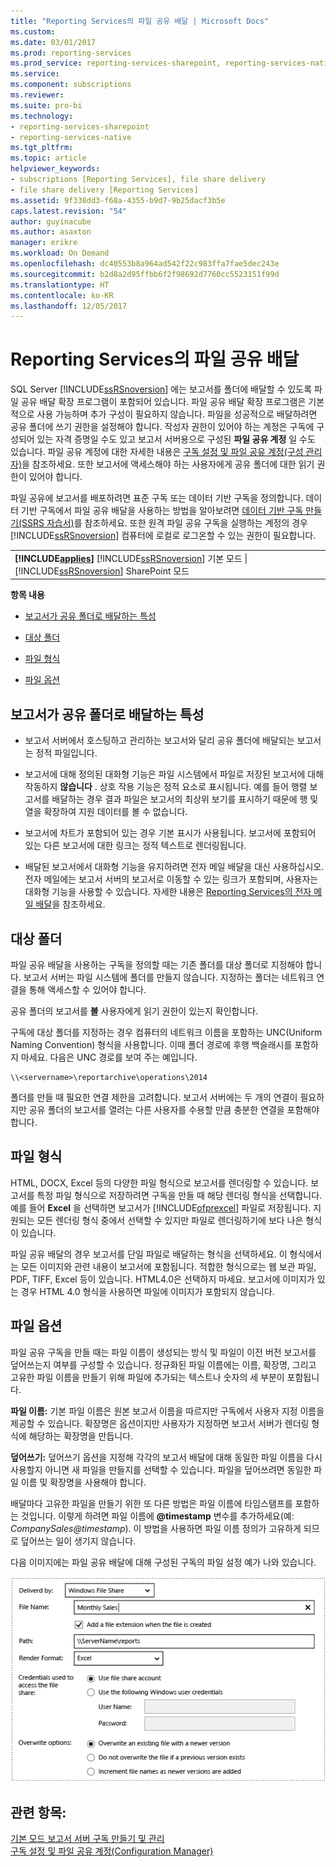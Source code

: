 ```yaml
---
title: "Reporting Services의 파일 공유 배달 | Microsoft Docs"
ms.custom: 
ms.date: 03/01/2017
ms.prod: reporting-services
ms.prod_service: reporting-services-sharepoint, reporting-services-native
ms.service: 
ms.component: subscriptions
ms.reviewer: 
ms.suite: pro-bi
ms.technology:
- reporting-services-sharepoint
- reporting-services-native
ms.tgt_pltfrm: 
ms.topic: article
helpviewer_keywords:
- subscriptions [Reporting Services], file share delivery
- file share delivery [Reporting Services]
ms.assetid: 9f338dd3-f68a-4355-b9d7-9b25dacf3b5e
caps.latest.revision: "54"
author: guyinacube
ms.author: asaxton
manager: erikre
ms.workload: On Demand
ms.openlocfilehash: dc40553b8a964ad542f22c983ffa7fae5dec243e
ms.sourcegitcommit: b2d8a2d95ffbb6f2f98692d7760cc5523151f99d
ms.translationtype: HT
ms.contentlocale: ko-KR
ms.lasthandoff: 12/05/2017
---
```

# <a name="file-share-delivery-in-reporting-services"></a>Reporting Services의 파일 공유 배달
  SQL Server [!INCLUDE[ssRSnoversion](../../includes/ssrsnoversion-md.md)] 에는 보고서를 폴더에 배달할 수 있도록 파일 공유 배달 확장 프로그램이 포함되어 있습니다. 파일 공유 배달 확장 프로그램은 기본적으로 사용 가능하며 추가 구성이 필요하지 않습니다. 파일을 성공적으로 배달하려면 공유 폴더에 쓰기 권한을 설정해야 합니다. 작성자 권한이 있어야 하는 계정은 구독에 구성되어 있는 자격 증명일 수도 있고 보고서 서버용으로 구성된 **파일 공유 계정** 일 수도 있습니다. 파일 공유 계정에 대한 자세한 내용은 [구독 설정 및 파일 공유 계정&#40;구성 관리자&#41;](../../reporting-services/install-windows/subscription-settings-and-a-file-share-account-configuration-manager.md)을 참조하세요. 또한 보고서에 액세스해야 하는 사용자에게 공유 폴더에 대한 읽기 권한이 있어야 합니다.  
  
 파일 공유에 보고서를 배포하려면 표준 구독 또는 데이터 기반 구독을 정의합니다. 데이터 기반 구독에서 파일 공유 배달을 사용하는 방법을 알아보려면 [데이터 기반 구독 만들기&#40;SSRS 자습서&#41;](../../reporting-services/create-a-data-driven-subscription-ssrs-tutorial.md)를 참조하세요. 또한 원격 파일 공유 구독을 실행하는 계정의 경우 [!INCLUDE[ssRSnoversion](../../includes/ssrsnoversion-md.md)] 컴퓨터에 로컬로 로그온할 수 있는 권한이 필요합니다.  
  
||  
|-|  
|**[!INCLUDE[applies](../../includes/applies-md.md)]**  [!INCLUDE[ssRSnoversion](../../includes/ssrsnoversion-md.md)] 기본 모드 &#124; [!INCLUDE[ssRSnoversion](../../includes/ssrsnoversion-md.md)] SharePoint 모드|  
  
 **항목 내용**  
  
-   [보고서가 공유 폴더로 배달하는 특성](#bkmk_Characteristics)  
  
-   [대상 폴더](#bkmk_target_folders)  
  
-   [파일 형식](#bkmk_file_formats)  
  
-   [파일 옵션](#bkmk_file_options)  
  
##  <a name="bkmk_Characteristics"></a> 보고서가 공유 폴더로 배달하는 특성  
  
-   보고서 서버에서 호스팅하고 관리하는 보고서와 달리 공유 폴더에 배달되는 보고서는 정적 파일입니다.  
  
-   보고서에 대해 정의된 대화형 기능은 파일 시스템에서 파일로 저장된 보고서에 대해 작동하지 **않습니다** . 상호 작용 기능은 정적 요소로 표시됩니다. 예를 들어 행렬 보고서를 배달하는 경우 결과 파일은 보고서의 최상위 보기를 표시하기 때문에 행 및 열을 확장하여 지원 데이터를 볼 수 없습니다.  
  
-   보고서에 차트가 포함되어 있는 경우 기본 표시가 사용됩니다. 보고서에 포함되어 있는 다른 보고서에 대한 링크는 정적 텍스트로 렌더링됩니다.  
  
-   배달된 보고서에서 대화형 기능을 유지하려면 전자 메일 배달을 대신 사용하십시오. 전자 메일에는 보고서 서버의 보고서로 이동할 수 있는 링크가 포함되며, 사용자는 대화형 기능을 사용할 수 있습니다. 자세한 내용은 [Reporting Services의 전자 메일 배달](../../reporting-services/subscriptions/e-mail-delivery-in-reporting-services.md)을 참조하세요.  
  
##  <a name="bkmk_target_folders"></a> 대상 폴더  
 파일 공유 배달을 사용하는 구독을 정의할 때는 기존 폴더를 대상 폴더로 지정해야 합니다. 보고서 서버는 파일 시스템에 폴더를 만들지 않습니다. 지정하는 폴더는 네트워크 연결을 통해 액세스할 수 있어야 합니다.  
  
 공유 폴더의 보고서를 **볼** 사용자에게 읽기 권한이 있는지 확인합니다.  
  
 구독에 대상 폴더를 지정하는 경우 컴퓨터의 네트워크 이름을 포함하는 UNC(Uniform Naming Convention) 형식을 사용합니다. 이때 폴더 경로에 후행 백슬래시를 포함하지 마세요. 다음은 UNC 경로를 보여 주는 예입니다.  
  
```  
\\<servername>\reportarchive\operations\2014  
```  
  
 폴더를 만들 때 필요한 연결 제한을 고려합니다. 보고서 서버에는 두 개의 연결이 필요하지만 공유 폴더의 보고서를 열려는 다른 사용자를 수용할 만큼 충분한 연결을 포함해야 합니다.  
  
##  <a name="bkmk_file_formats"></a> 파일 형식  
 HTML, DOCX, Excel 등의 다양한 파일 형식으로 보고서를 렌더링할 수 있습니다. 보고서를 특정 파일 형식으로 저장하려면 구독을 만들 때 해당 렌더링 형식을 선택합니다. 예를 들어 **Excel** 을 선택하면 보고서가 [!INCLUDE[ofprexcel](../../includes/ofprexcel-md.md)] 파일로 저장됩니다. 지원되는 모든 렌더링 형식 중에서 선택할 수 있지만 파일로 렌더링하기에 보다 나은 형식이 있습니다.  
  
 파일 공유 배달의 경우 보고서를 단일 파일로 배달하는 형식을 선택하세요. 이 형식에서는 모든 이미지와 관련 내용이 보고서에 포함됩니다. 적합한 형식으로는 웹 보관 파일, PDF, TIFF, Excel 등이 있습니다. HTML4.0은 선택하지 마세요. 보고서에 이미지가 있는 경우 HTML 4.0 형식을 사용하면 파일에 이미지가 포함되지 않습니다.  
  
##  <a name="bkmk_file_options"></a> 파일 옵션  
 파일 공유 구독을 만들 때는 파일 이름이 생성되는 방식 및 파일이 이전 버전 보고서를 덮어쓰는지 여부를 구성할 수 있습니다. 정규화된 파일 이름에는 이름, 확장명, 그리고 고유한 파일 이름을 만들기 위해 파일에 추가되는 텍스트나 숫자의 세 부분이 포함됩니다.  
  
 **파일 이름:** 기본 파일 이름은 원본 보고서 이름을 따르지만 구독에서 사용자 지정 이름을 제공할 수 있습니다. 확장명은 옵션이지만 사용자가 지정하면 보고서 서버가 렌더링 형식에 해당하는 확장명을 만듭니다.  
  
 **덮어쓰기:** 덮어쓰기 옵션을 지정해 각각의 보고서 배달에 대해 동일한 파일 이름을 다시 사용할지 아니면 새 파일을 만들지를 선택할 수 있습니다. 파일을 덮어쓰려면 동일한 파일 이름 및 확장명을 사용해야 합니다.  
  
 배달마다 고유한 파일을 만들기 위한 또 다른 방법은 파일 이름에 타임스탬프를 포함하는 것입니다. 이렇게 하려면 파일 이름에 **@timestamp** 변수를 추가하세요(예: *CompanySales@timestamp*). 이 방법을 사용하면 파일 이름 정의가 고유하게 되므로 덮어쓰는 일이 생기지 않습니다.  
  
 다음 이미지에는 파일 공유 배달에 대해 구성된 구독의 파일 설정 예가 나와 있습니다.  
  
 ![파일 공유 구독](../../reporting-services/subscriptions/media/ssrs-file-share-subscription.png "파일 공유 구독")  
  
## <a name="see-also"></a>관련 항목:  
 [기본 모드 보고서 서버 구독 만들기 및 관리](../../reporting-services/subscriptions/create-and-manage-subscriptions-for-native-mode-report-servers.md)   
 [구독 설정 및 파일 공유 계정&#40;Configuration Manager&#41;](../../reporting-services/install-windows/subscription-settings-and-a-file-share-account-configuration-manager.md)  
  
  
